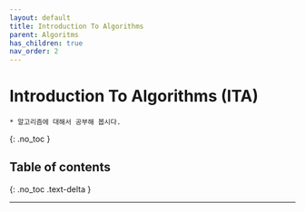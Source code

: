 ```yaml
---
layout: default
title: Introduction To Algorithms
parent: Algoritms
has_children: true
nav_order: 2
---
```


# Introduction To Algorithms (ITA)
    * 알고리즘에 대해서 공부해 봅시다.

{: .no_toc }

## Table of contents
{: .no_toc .text-delta }

---